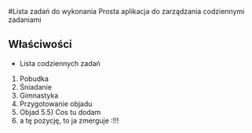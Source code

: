 #Lista zadań do wykonania
Prosta aplikacja do zarządzania codziennymi zadaniami
## Właściwości
* Lista codziennych zadań

1) Pobudka
2) Śniadanie
3) Gimnastyka
4) Przygotowanie objadu
5) Objad
5.5) Cos tu dodam
6) a tę pozycję, to ja zmerguje :!!!
